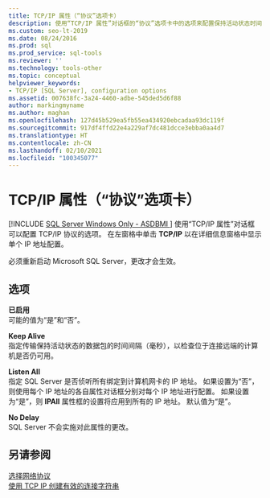 ```yaml
---
title: TCP/IP 属性（“协议”选项卡）
description: 使用“TCP/IP 属性”对话框的“协议”选项卡中的选项来配置保持活动状态时间间隔、启用的标志及其他属性。
ms.custom: seo-lt-2019
ms.date: 08/24/2016
ms.prod: sql
ms.prod_service: sql-tools
ms.reviewer: ''
ms.technology: tools-other
ms.topic: conceptual
helpviewer_keywords:
- TCP/IP [SQL Server], configuration options
ms.assetid: 007638fc-3a24-4460-adbe-545ded5d6f88
author: markingmyname
ms.author: maghan
ms.openlocfilehash: 127d45b529ea5fb55ea434920ebcadaa93dc119f
ms.sourcegitcommit: 917df4ffd22e4a229af7dc481dcce3ebba0aa4d7
ms.translationtype: HT
ms.contentlocale: zh-CN
ms.lasthandoff: 02/10/2021
ms.locfileid: "100345077"
---
```

# <a name="tcpip-properties-protocols-tab"></a>TCP/IP 属性（“协议”选项卡）
[!INCLUDE [SQL Server Windows Only - ASDBMI ](../../includes/applies-to-version/sql-windows-only-asdbmi.md)]
  使用“TCP/IP 属性”对话框可以配置 TCP/IP 协议的选项。 在左窗格中单击 **TCP/IP** 以在详细信息窗格中显示单个 IP 地址配置。  
  
 必须重新启动 Microsoft SQL Server，更改才会生效。  
  
## <a name="options"></a>选项  
 **已启用**  
 可能的值为“是”和“否”。  
  
 **Keep Alive**  
 指定传输保持活动状态的数据包的时间间隔（毫秒），以检查位于连接远端的计算机是否仍可用。  
  
 **Listen All**  
 指定 SQL Server 是否侦听所有绑定到计算机网卡的 IP 地址。 如果设置为“否”，则使用每个 IP 地址的各自属性对话框分别对每个 IP 地址进行配置。 如果设置为“是”，则 **IPAll** 属性框的设置将应用到所有的 IP 地址。 默认值为“是”。  
  
 **No Delay**  
 SQL Server 不会实施对此属性的更改。  
  
## <a name="see-also"></a>另请参阅  
 [选择网络协议](/previous-versions/sql/sql-server-2016/ms187892(v=sql.130))   
 [使用 TCP IP 创建有效的连接字符串](creating-a-valid-connection-string-using-tcp-ip.md)  
  
